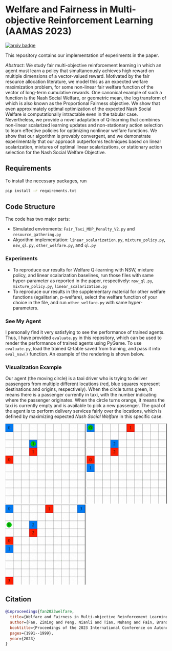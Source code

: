 # Welfare and Fairness in Multi-objective Reinforcement Learning (AAMAS 2023)
[![arxiv badge](https://img.shields.io/badge/arXiv-2212.01382-red)](https://arxiv.org/abs/2212.01382)

This repository contains our implementation of experiments in the paper.

_Abstract_: We study fair multi-objective reinforcement learning in which an agent must learn a policy that simultaneously achieves high reward on multiple dimensions of a vector-valued reward. Motivated by the fair resource allocation literature, we model this as an expected welfare maximization problem, for some non-linear fair welfare function of the vector of long-term cumulative rewards. One canonical example of such a function is the Nash Social Welfare, or geometric mean, the log transform of which is also known as the Proportional Fairness objective. We show that even approximately optimal optimization of the expected Nash Social Welfare is computationally intractable even in the tabular case. Nevertheless, we provide a novel adaptation of Q-learning that combines non-linear scalarized learning updates and non-stationary action selection to learn effective policies for optimizing nonlinear welfare functions. We show that our algorithm is provably convergent, and we demonstrate experimentally that our approach outperforms techniques based on linear scalarization, mixtures of optimal linear scalarizations, or stationary action selection for the Nash Social Welfare Objective.

## Requirements
To install the necessary packages, run 
```bash
pip install -r requirements.txt
```

## Code Structure
The code has two major parts:
* Simulated enviroments: `Fair_Taxi_MDP_Penalty_V2.py` and `resource_gathering.py`
* Algorithm implementation: `linear_scalarization.py`, `mixture_policy.py`, `nsw_ql.py`, `other_welfare.py`, and `ql.py`

### Experiments
* To reproduce our results for Welfare Q-learning with NSW, mixture policy, and linear scalarization baselines, run those files with same hyper-parameter as reported in the paper, respectively: `nsw_ql.py`, `mixture_policy.py`, `linear_scalarization.py`
* To reproduce our results in the supplementary material for other welfare functions (egalitarian, p-welfare), select the welfare function of your choice in the file, and run `other_welfare.py` with same hyper-parameters.

### See My Agent
I personally find it very satisfying to see the performance of trained agents. Thus, I have provided `evaluate.py` in this repository, which can be used to render the performance of trained agents using PyGame. To use `evaluate.py`, load the trained Q-table saved from training, and pass it into `eval_nsw()` function. An example of the rendering is shown below.

### Visualization Example

Our agent (the moving circle) is a taxi driver who is trying to deliver passengers from multiple different locations (red, blue squares represent destinations and origins, respectively). When the circle turns green, it means there is a passenger currently in taxi, with the number indicating where the passenger originates. When the circle turns orange, it means the taxi is currently empty and is available to pick a new passenger. The goal of the agent is to perform delivery services fairly over the locations, which is defined by maximizing expected *Nash Social Welfare* in this specific case.

<img src="img/2.gif" width="250" height="250"/> <img src="img/3.gif" width="250" height="250"/> <img src="img/4.gif" width="250" height="250"/>


## Citation
```BibTex
@inproceedings{fan2023welfare,
  title={Welfare and Fairness in Multi-objective Reinforcement Learning},
  author={Fan, Ziming and Peng, Nianli and Tian, Muhang and Fain, Brandon},
  booktitle={Proceedings of the 2023 International Conference on Autonomous Agents and Multiagent Systems},
  pages={1991--1999},
  year={2023}
}
```
